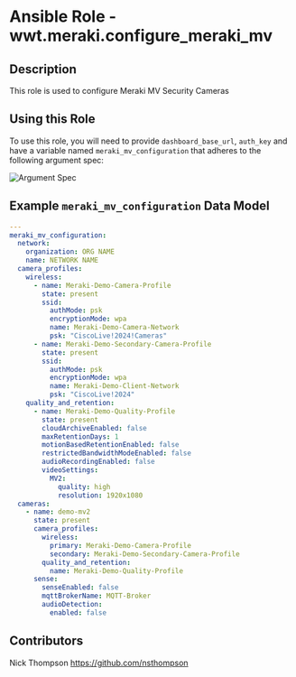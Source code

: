 # Ansible Role - wwt.meraki.configure_meraki_mv

## Description

This role is used to configure Meraki MV Security Cameras

## Using this Role

To use this role, you will need to provide `dashboard_base_url`, `auth_key` and have a variable named `meraki_mv_configuration` that adheres to the following argument spec:

![Argument Spec](../../assets/configure_meraki_mv.svg)

## Example `meraki_mv_configuration` Data Model

```yaml
---
meraki_mv_configuration:
  network:
    organization: ORG NAME
    name: NETWORK NAME
  camera_profiles:
    wireless:
      - name: Meraki-Demo-Camera-Profile
        state: present
        ssid:
          authMode: psk
          encryptionMode: wpa
          name: Meraki-Demo-Camera-Network
          psk: "CiscoLive!2024!Cameras"
      - name: Meraki-Demo-Secondary-Camera-Profile
        state: present
        ssid:
          authMode: psk
          encryptionMode: wpa
          name: Meraki-Demo-Client-Network
          psk: "CiscoLive!2024"
    quality_and_retention:
      - name: Meraki-Demo-Quality-Profile
        state: present
        cloudArchiveEnabled: false
        maxRetentionDays: 1
        motionBasedRetentionEnabled: false
        restrictedBandwidthModeEnabled: false
        audioRecordingEnabled: false
        videoSettings:
          MV2:
            quality: high
            resolution: 1920x1080
  cameras:
    - name: demo-mv2
      state: present
      camera_profiles:
        wireless:
          primary: Meraki-Demo-Camera-Profile
          secondary: Meraki-Demo-Secondary-Camera-Profile
        quality_and_retention:
          name: Meraki-Demo-Quality-Profile
      sense:
        senseEnabled: false
        mqttBrokerName: MQTT-Broker
        audioDetection:
          enabled: false
```

## Contributors

Nick Thompson <https://github.com/nsthompson>
